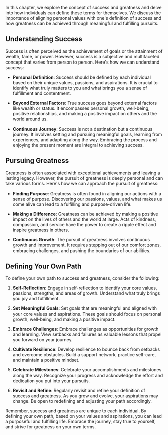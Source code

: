 
In this chapter, we explore the concept of success and greatness and delve into how individuals can define these terms for themselves. We discuss the importance of aligning personal values with one's definition of success and how greatness can be achieved through meaningful and fulfilling pursuits.

Understanding Success
---------------------

Success is often perceived as the achievement of goals or the attainment of wealth, fame, or power. However, success is a subjective and multifaceted concept that varies from person to person. Here's how we can understand success:

* **Personal Definition**: Success should be defined by each individual based on their unique values, passions, and aspirations. It is crucial to identify what truly matters to you and what brings you a sense of fulfillment and contentment.

* **Beyond External Factors**: True success goes beyond external factors like wealth or status. It encompasses personal growth, well-being, positive relationships, and making a positive impact on others and the world around us.

* **Continuous Journey**: Success is not a destination but a continuous journey. It involves setting and pursuing meaningful goals, learning from experiences, and adapting along the way. Embracing the process and enjoying the present moment are integral to achieving success.

Pursuing Greatness
------------------

Greatness is often associated with exceptional achievements and leaving a lasting legacy. However, the pursuit of greatness is deeply personal and can take various forms. Here's how we can approach the pursuit of greatness:

* **Finding Purpose**: Greatness is often found in aligning our actions with a sense of purpose. Discovering our passions, values, and what makes us come alive can lead to a fulfilling and purpose-driven life.

* **Making a Difference**: Greatness can be achieved by making a positive impact on the lives of others and the world at large. Acts of kindness, compassion, and service have the power to create a ripple effect and inspire greatness in others.

* **Continuous Growth**: The pursuit of greatness involves continuous growth and improvement. It requires stepping out of our comfort zones, embracing challenges, and pushing the boundaries of our abilities.

Defining Your Own Path
----------------------

To define your own path to success and greatness, consider the following:

1. **Self-Reflection**: Engage in self-reflection to identify your core values, passions, strengths, and areas of growth. Understand what truly brings you joy and fulfillment.

2. **Set Meaningful Goals**: Set goals that are meaningful and aligned with your core values and aspirations. These goals should focus on personal growth, well-being, and making a positive impact.

3. **Embrace Challenges**: Embrace challenges as opportunities for growth and learning. View setbacks and failures as valuable lessons that propel you forward on your journey.

4. **Cultivate Resilience**: Develop resilience to bounce back from setbacks and overcome obstacles. Build a support network, practice self-care, and maintain a positive mindset.

5. **Celebrate Milestones**: Celebrate your accomplishments and milestones along the way. Recognize your progress and acknowledge the effort and dedication you put into your pursuits.

6. **Revisit and Refine**: Regularly revisit and refine your definition of success and greatness. As you grow and evolve, your aspirations may change. Be open to redefining and adjusting your path accordingly.

Remember, success and greatness are unique to each individual. By defining your own path, based on your values and aspirations, you can lead a purposeful and fulfilling life. Embrace the journey, stay true to yourself, and strive for greatness on your own terms.
